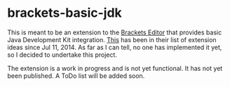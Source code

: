 # brackets-basic-jdk

This is meant to be an extension to the <a href="http://brackets.io/">Brackets Editor</a> 
that provides basic Java Development Kit integration. 
<a href="https://github.com/adobe/brackets/issues/8358">This</a> has been in their list of
extension ideas since Jul 11, 2014. As far as I can tell, no one has implemented it yet, so I decided to 
undertake this project.

The extension is a work in progress and is not yet functional. It has not yet been published. A ToDo list will be added
soon.